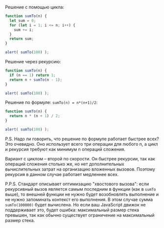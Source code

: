 Решение с помощью цикла:

```js run
function sumTo(n) {
  let sum = 0;
  for (let i = 1; i <= n; i++) {
    sum += i;
  }
  return sum;
}

alert( sumTo(100) );
```

Решение через рекурсию:

```js run
function sumTo(n) {
  if (n == 1) return 1;
  return n + sumTo(n - 1);
}

alert( sumTo(100) );
```

Решение по формуле: `sumTo(n) = n*(n+1)/2`:

```js run
function sumTo(n) {
  return n * (n + 1) / 2;
}

alert( sumTo(100) );
```

P.S. Надо ли говорить, что решение по формуле работает быстрее всех? Это очевидно. Оно использует всего три операции для любого n, а цикл и рекурсия требуют как минимум n операций сложения.

Вариант с циклом – второй по скорости. Он быстрее рекурсии, так как операций сложения столько же, но нет дополнительных вычислительных затрат на организацию вложенных вызовов. Поэтому рекурсия в данном случае работает медленнее всех.

P.P.S. Стандарт описывает оптимизацию "хвостового вызова": если рекурсивный вызов является самым последним в функции (как в `sumTo` выше), то внешней функции не нужно будет возобновлять выполнение и не нужно запоминать контекст его выполнения. В этом случае сумма `sumTo(100000)` будет вычислена. Но если ваш JavaScript движок не поддерживает это, будет ошибка: максимальный размер стека превышен, так как обычно существует ограничение на максимальный размер стека.
